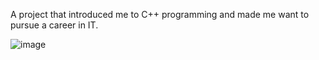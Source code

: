A project that introduced me to C++ programming and made me want to pursue a career in IT.

![image](https://github.com/Radu-Maris/Library-Management-System/assets/58084616/45a8e0df-f0f8-42e2-91c6-3be7411f34ff)
